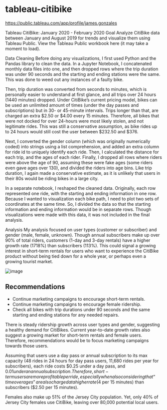 # tableau-citibike

https://public.tableau.com/app/profile/james.gonzales



Tableau CitiBike: January 2020 - February 2020
Goal
Analyze CitiBike data between January and August 2019 for trends and visualize them using Tableau Public. View the Tableau Public workbook here (it may take a moment to load).

Data Cleaning
Before doing any visualizations, I first used Python and the Pandas library to clean the data. In a Jupyter Notebook, I concatenated monthly data files into one, and then dropped rows where the trip duration was under 90 seconds and the starting and ending stations were the same. This was done to weed out any instances of a faulty bike.

Then, trip duration was converted from seconds to minutes, which is personally easier to understand at first glance, and all trips over 24 hours (1440 minutes) dropped. Under CitiBike’s current pricing model, bikes can be used an unlimited amount of times (under the day passes and subscriptions) but in 30- or 45-minute intervals. Trips longer than that, are charged an extra $2.50 or $4.00 every 15 minutes. Therefore, all bikes that were not docked for over 24-hours were most likely stolen, and not legitimate rides. This was still a conservative assumption, as bike rides up to 24 hours would still cost the user between $232.50 and $376.

Next, I converted the gender column (which was originally numerically coded) into strings using a list comprehension, and added an extra column for ride id to uniquely identify each ride. Then, I calculated the distance for each trip, and the ages of each rider. Finally, I dropped all rows where riders were above the age of 90, assuming these were fake ages (some riders even gave ages over 130), and divided the riders into age bins. Like trip duration, I again made a conservative estimate, as it is unlikely that users in their 80s would be riding bikes in a large city.

In a separate notebook, I reshaped the cleaned data. Originally, each row represented one ride, with the starting and ending information in one row. Because I wanted to visualization each bike path, I need to plot two sets of coordinates at the same time. So, I divided the data so that the starting information and ending information would be in separate rows. Though visualizations were made with this data, it was not included in the final analysis.

Analysis
My analysis focused on user types (customer or subscriber) and gender (male, female, unknown). Though annual subscribers make up over 90% of total riders, customers (1-day and 3-day rentals) have a higher growth rate (1718%) than subscribers (113%). This could signal a growing interest in short-term rentals for users who want to experience the CitiBike product without being tied down for a whole year, or perhaps even a growing tourist market.

![image](https://user-images.githubusercontent.com/80234800/129584833-8ff4fb55-0f2d-464e-aa9a-5bedec59d655.png)




## Recommendations
*  Continue marketing campaigns to encourage short-term rentals.
*  Continue marketing campaigns to encourage female ridership.
*  Check all bikes with trip durations under 90 seconds and the same starting and ending stations for any needed repairs.


There is steady ridership growth across user types and gender, suggesting a healthy demand for CitiBikes. Current year-to-date growth rates also suggest a growing market for short-term rentals and female users. Therefore, recommendations would be to focus marketing campaigns towards those users.

Assuming that users use a day pass or annual subscription to its max capacity (48 rides in 24 hours for day pass users, 11,680 rides per year for subscribers), each ride costs $0.25 under a day pass, and $0.01 under an annual subscription. Therefore, short-term users are more profitable per ride, especially when also considering that “time overages” are also charged at a higher rate ($4 per 15 minutes) than subscribers ($2.50 per 15 minutes).

Females also make up 51% of the Jersey City population. Yet, only 40% of Jersey City females use CitiBike, leaving over 80,000 potential local users.

